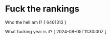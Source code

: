 # Fuck the rankings

Who the hell am I?
{ 6461313 }

What fucking year is it?
[ 2024-08-05T11:30:00Z ]
